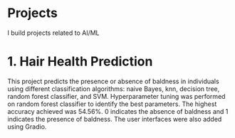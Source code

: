 # Projects
I build projects related to AI/ML

# 1. Hair Health Prediction

This project predicts the presence or absence of baldness in individuals using different classification algorithms: naive Bayes, knn, decision tree, random forest classifier, and SVM. Hyperparameter tuning was performed on random forest classifier to identify the best parameters. The highest accuracy achieved was 54.56%. 0 indicates the absence of baldness and 1 indicates the presence of baldness. The user interfaces were also added using Gradio.

